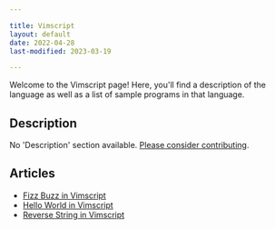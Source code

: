 ```yaml
---

title: Vimscript
layout: default
date: 2022-04-28
last-modified: 2023-03-19

---
```


Welcome to the Vimscript page! Here, you'll find a description of the language as well as a list of sample programs in that language.

## Description

No 'Description' section available. [Please consider contributing](https://github.com/TheRenegadeCoder/sample-programs-website).

## Articles

- [Fizz Buzz in Vimscript](https://sampleprograms.io/projects/fizz-buzz/vimscript)
- [Hello World in Vimscript](https://sampleprograms.io/projects/hello-world/vimscript)
- [Reverse String in Vimscript](https://sampleprograms.io/projects/reverse-string/vimscript)